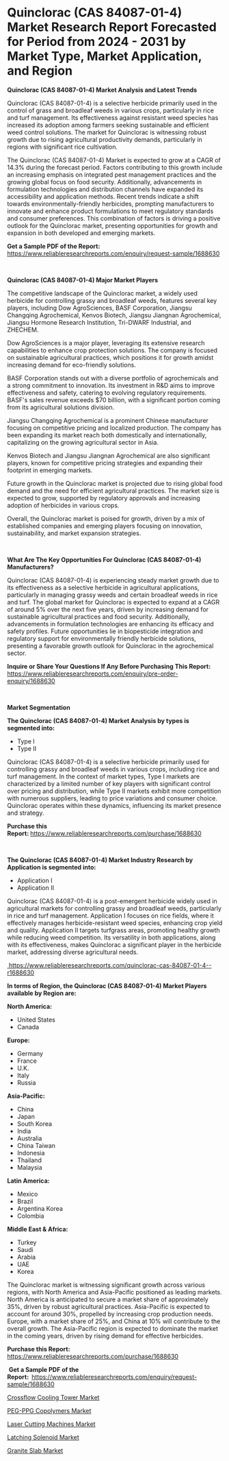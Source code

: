 <p><h1>Quinclorac (CAS 84087-01-4) Market Research Report Forecasted for Period from 2024 -  2031 by Market Type, Market Application, and Region</h1></p><p><strong>Quinclorac (CAS 84087-01-4) Market Analysis and Latest Trends</strong></p>
<p><p>Quinclorac (CAS 84087-01-4) is a selective herbicide primarily used in the control of grass and broadleaf weeds in various crops, particularly in rice and turf management. Its effectiveness against resistant weed species has increased its adoption among farmers seeking sustainable and efficient weed control solutions. The market for Quinclorac is witnessing robust growth due to rising agricultural productivity demands, particularly in regions with significant rice cultivation.</p><p>The Quinclorac (CAS 84087-01-4) Market is expected to grow at a CAGR of 14.3% during the forecast period. Factors contributing to this growth include an increasing emphasis on integrated pest management practices and the growing global focus on food security. Additionally, advancements in formulation technologies and distribution channels have expanded its accessibility and application methods. Recent trends indicate a shift towards environmentally-friendly herbicides, prompting manufacturers to innovate and enhance product formulations to meet regulatory standards and consumer preferences. This combination of factors is driving a positive outlook for the Quinclorac market, presenting opportunities for growth and expansion in both developed and emerging markets.</p></p>
<p><strong>Get a Sample PDF of the Report:&nbsp;</strong> <a href="https://www.reliableresearchreports.com/enquiry/request-sample/1688630?utm_campaign=13&utm_medium=2&utm_source=Github&utm_content=ia&utm_term=19102024&utm_id=quinclorac-cas-84087-01-4">https://www.reliableresearchreports.com/enquiry/request-sample/1688630</a></p>
<p>&nbsp;</p>
<p><strong>Quinclorac (CAS 84087-01-4) Major Market Players</strong></p>
<p><p>The competitive landscape of the Quinclorac market, a widely used herbicide for controlling grassy and broadleaf weeds, features several key players, including Dow AgroSciences, BASF Corporation, Jiangsu Changqing Agrochemical, Kenvos Biotech, Jiangsu Jiangnan Agrochemical, Jiangsu Hormone Research Institution, Tri-DWARF Industrial, and ZHECHEM. </p><p>Dow AgroSciences is a major player, leveraging its extensive research capabilities to enhance crop protection solutions. The company is focused on sustainable agricultural practices, which positions it for growth amidst increasing demand for eco-friendly solutions.</p><p>BASF Corporation stands out with a diverse portfolio of agrochemicals and a strong commitment to innovation. Its investment in R&D aims to improve effectiveness and safety, catering to evolving regulatory requirements. BASF's sales revenue exceeds $70 billion, with a significant portion coming from its agricultural solutions division.</p><p>Jiangsu Changqing Agrochemical is a prominent Chinese manufacturer focusing on competitive pricing and localized production. The company has been expanding its market reach both domestically and internationally, capitalizing on the growing agricultural sector in Asia.</p><p>Kenvos Biotech and Jiangsu Jiangnan Agrochemical are also significant players, known for competitive pricing strategies and expanding their footprint in emerging markets.</p><p>Future growth in the Quinclorac market is projected due to rising global food demand and the need for efficient agricultural practices. The market size is expected to grow, supported by regulatory approvals and increasing adoption of herbicides in various crops.</p><p>Overall, the Quinclorac market is poised for growth, driven by a mix of established companies and emerging players focusing on innovation, sustainability, and market expansion strategies.</p></p>
<p>&nbsp;</p>
<p><strong>What Are The Key Opportunities For Quinclorac (CAS 84087-01-4) Manufacturers?</strong></p>
<p><p>Quinclorac (CAS 84087-01-4) is experiencing steady market growth due to its effectiveness as a selective herbicide in agricultural applications, particularly in managing grassy weeds and certain broadleaf weeds in rice and turf. The global market for Quinclorac is expected to expand at a CAGR of around 5% over the next five years, driven by increasing demand for sustainable agricultural practices and food security. Additionally, advancements in formulation technologies are enhancing its efficacy and safety profiles. Future opportunities lie in biopesticide integration and regulatory support for environmentally friendly herbicide solutions, presenting a favorable growth outlook for Quinclorac in the agrochemical sector.</p></p>
<p><strong>Inquire or Share Your Questions If Any Before Purchasing This Report:</strong> <a href="https://www.reliableresearchreports.com/enquiry/pre-order-enquiry/1688630?utm_campaign=13&utm_medium=2&utm_source=Github&utm_content=ia&utm_term=19102024&utm_id=quinclorac-cas-84087-01-4">https://www.reliableresearchreports.com/enquiry/pre-order-enquiry/1688630</a></p>
<p>&nbsp;</p>
<p><strong>Market Segmentation</strong></p>
<p><strong>The Quinclorac (CAS 84087-01-4) Market Analysis by types is segmented into:</strong></p>
<p><ul><li>Type I</li><li>Type II</li></ul></p>
<p><p>Quinclorac (CAS 84087-01-4) is a selective herbicide primarily used for controlling grassy and broadleaf weeds in various crops, including rice and turf management. In the context of market types, Type I markets are characterized by a limited number of key players with significant control over pricing and distribution, while Type II markets exhibit more competition with numerous suppliers, leading to price variations and consumer choice. Quinclorac operates within these dynamics, influencing its market presence and strategy.</p></p>
<p><strong>Purchase this Report:&nbsp;</strong><a href="https://www.reliableresearchreports.com/purchase/1688630?utm_campaign=13&utm_medium=2&utm_source=Github&utm_content=ia&utm_term=19102024&utm_id=quinclorac-cas-84087-01-4">https://www.reliableresearchreports.com/purchase/1688630</a></p>
<p>&nbsp;</p>
<p><strong>The Quinclorac (CAS 84087-01-4) Market Industry Research by Application is segmented into:</strong></p>
<p><ul><li>Application I</li><li>Application II</li></ul></p>
<p><p>Quinclorac (CAS 84087-01-4) is a post-emergent herbicide widely used in agricultural markets for controlling grassy and broadleaf weeds, particularly in rice and turf management. Application I focuses on rice fields, where it effectively manages herbicide-resistant weed species, enhancing crop yield and quality. Application II targets turfgrass areas, promoting healthy growth while reducing weed competition. Its versatility in both applications, along with its effectiveness, makes Quinclorac a significant player in the herbicide market, addressing diverse agricultural needs.</p></p>
<p><a href="https://www.reliableresearchreports.com/quinclorac-cas-84087-01-4--r1688630?utm_campaign=13&utm_medium=2&utm_source=Github&utm_content=ia&utm_term=19102024&utm_id=quinclorac-cas-84087-01-4">&nbsp;https://www.reliableresearchreports.com/quinclorac-cas-84087-01-4--r1688630</a></p>
<p><strong>In terms of Region, the Quinclorac (CAS 84087-01-4) Market Players available by Region are:</strong></p>
<p>
    <p> <strong> North America: </strong>
        <ul>
            <li>United States</li>
            <li>Canada</li>
        </ul>
        </p> 
    <p> <strong> Europe: </strong>
        <ul>
            <li>Germany</li>
            <li>France</li>
            <li>U.K.</li>
            <li>Italy</li>
            <li>Russia</li>
        </ul>
        </p> 
    <p> <strong> Asia-Pacific: </strong>
        <ul>
            <li>China</li>
            <li>Japan</li>
            <li>South Korea</li>
            <li>India</li>
            <li>Australia</li>
            <li>China Taiwan</li>
            <li>Indonesia</li>
            <li>Thailand</li>
            <li>Malaysia</li>
        </ul>
        </p> 
    <p> <strong> Latin America: </strong>
        <ul>
            <li>Mexico</li>
            <li>Brazil</li>
            <li>Argentina Korea</li>
            <li>Colombia</li>
        </ul>
        </p> 
    <p> <strong> Middle East & Africa: </strong>
        <ul>
            <li>Turkey</li>
            <li>Saudi</li>
            <li>Arabia</li>
            <li>UAE</li>
            <li>Korea</li>
        </ul>
    </p>
    </p>
<p><p>The Quinclorac market is witnessing significant growth across various regions, with North America and Asia-Pacific positioned as leading markets. North America is anticipated to secure a market share of approximately 35%, driven by robust agricultural practices. Asia-Pacific is expected to account for around 30%, propelled by increasing crop production needs. Europe, with a market share of 25%, and China at 10% will contribute to the overall growth. The Asia-Pacific region is expected to dominate the market in the coming years, driven by rising demand for effective herbicides.</p></p>
<p><strong>Purchase this Report: </strong><a href="https://www.reliableresearchreports.com/purchase/1688630?utm_campaign=13&utm_medium=2&utm_source=Github&utm_content=ia&utm_term=19102024&utm_id=quinclorac-cas-84087-01-4">https://www.reliableresearchreports.com/purchase/1688630</a></p>
<p>&nbsp;<strong>Get a Sample PDF of the Report:&nbsp;&nbsp;</strong><a href="https://www.reliableresearchreports.com/enquiry/request-sample/1688630?utm_campaign=13&utm_medium=2&utm_source=Github&utm_content=ia&utm_term=19102024&utm_id=quinclorac-cas-84087-01-4">https://www.reliableresearchreports.com/enquiry/request-sample/1688630</a></p>
<p><strong></strong></p>
<p><p><a href="https://www.linkedin.com/pulse/insights-crossflow-cooling-tower-market-size-which-expanding-a85ae?utm_campaign=13&utm_medium=2&utm_source=Github&utm_content=ia&utm_term=19102024&utm_id=quinclorac-cas-84087-01-4">Crossflow Cooling Tower Market</a></p><p><a href="https://github.com/roydonhol47/Market-Research-Report-List-1/blob/main/peg-ppg-copolymers-market.md?utm_campaign=13&utm_medium=2&utm_source=Github&utm_content=ia&utm_term=19102024&utm_id=quinclorac-cas-84087-01-4">PEG-PPG Copolymers Market</a></p><p><a href="https://issuu.com/reportprime-2/docs/laser-cutting-machines-market-size-_c07746b12be35e?utm_campaign=13&utm_medium=2&utm_source=Github&utm_content=ia&utm_term=19102024&utm_id=quinclorac-cas-84087-01-4">Laser Cutting Machines Market</a></p><p><a href="https://www.linkedin.com/pulse/latching-solenoid-market-trends-strategic-insights-2024-2031-l9gae?utm_campaign=13&utm_medium=2&utm_source=Github&utm_content=ia&utm_term=19102024&utm_id=quinclorac-cas-84087-01-4">Latching Solenoid Market</a></p><p><a href="https://medium.com/@dzych10/granite-slab-market-market-segmentation-geographical-regions-and-market-forcast-till-2031-bbd65863ee41?utm_campaign=13&utm_medium=2&utm_source=Github&utm_content=ia&utm_term=19102024&utm_id=quinclorac-cas-84087-01-4">Granite Slab Market</a></p></p>